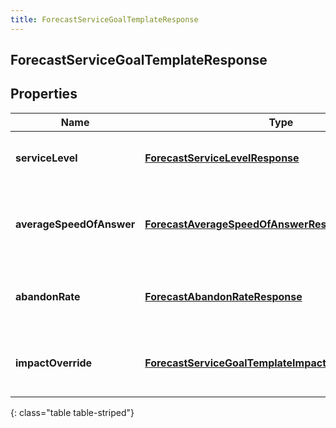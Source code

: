 ```yaml
---
title: ForecastServiceGoalTemplateResponse
---
```

## ForecastServiceGoalTemplateResponse


## Properties

| Name | Type | Description | Notes |
| ------------ | ------------- | ------------- | ------------- |
| **serviceLevel** | <!----><!---->[**ForecastServiceLevelResponse**](ForecastServiceLevelResponse.html)<!----> | The service level goal for this forecast |  [optional] |
| **averageSpeedOfAnswer** | <!----><!---->[**ForecastAverageSpeedOfAnswerResponse**](ForecastAverageSpeedOfAnswerResponse.html)<!----> | The average speed of answer goal for this forecast |  [optional] |
| **abandonRate** | <!----><!---->[**ForecastAbandonRateResponse**](ForecastAbandonRateResponse.html)<!----> | The abandon rate goal for this forecast |  [optional] |
| **impactOverride** | <!----><!---->[**ForecastServiceGoalTemplateImpactOverrideResponse**](ForecastServiceGoalTemplateImpactOverrideResponse.html)<!----> | The service goal impact overrides for this forecast |  [optional] |
{: class="table table-striped"}



